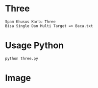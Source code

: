 # Three
```
Spam Khusus Kartu Three
Bisa Single Dan Multi Target => Baca.txt
```
# Usage Python
```
python three.py
```

# Image

<img scr="Three.png">
